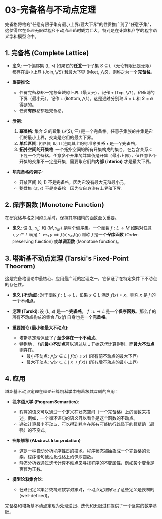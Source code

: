 # 03-完备格与不动点定理

完备格将格的"任意有限子集有最小上界/最大下界"的性质推广到了"任意子集"，这使得它在处理无限过程和不动点理论时威力巨大，特别是在计算机科学的程序语义学和模型论中。

## 1. 完备格 (Complete Lattice)

- **定义**:
    一个偏序集 $(L, \le)$ 如果它的**任意**一个子集 $S \subseteq L$（无论有限还是无限）都存在最小上界 (Join, $\bigvee S$) 和最大下界 (Meet, $\bigwedge S$)，则称之为一个**完备格**。

- **重要推论**:
  - 任何完备格都一定有全域的上界（最大元），记作 `⊤` (Top, $\bigvee L$)，和全域的下界（最小元），记作 `⊥` (Bottom, $\bigwedge L$)。这是通过分别取 $S=L$ 和 $S=\emptyset$ 得到的。
  - 任何**有限**格都是完备格。

- **示例**:
    1. **幂集格**: 集合 $S$ 的幂集 $(\mathcal{P}(S), \subseteq)$ 是一个完备格。任意子集族的并集是它们的最小上界，交集是它们的最大下界。
    2. **单位区间**: 闭区间 $[0, 1]$ 连同其上的标准序关系 `≤` 是一个完备格。
    3. **拓扑空间的开集格**: 一个拓扑空间的所有开集构成的集合，在包含关系 `⊆` 下是一个完备格。任意多个开集的并集仍是开集（最小上界），但任意多个开集的交集不一定是开集，需要取它们的**内部 (interior)** 才是最大下界。

- **非完备格的例子**:
  - 开放区间 $(0, 1)$ 不是完备格，因为它没有最大元和最小元。
  - 整数集 $(\mathbb{Z}, \le)$ 不是完备格，因为它自身没有上界和下界。

## 2. 保序函数 (Monotone Function)

在研究格与格之间的关系时，保持其序结构的函数至关重要。

- **定义**:
    设 $(L, \le_L)$ 和 $(M, \le_M)$ 是两个偏序集。一个函数 $f: L \to M$ 如果对任意 $x, y \in L$ 满足：
    $x \le_L y \implies f(x) \le_M f(y)$
    则称 $f$ 是一个**保序函数** (Order-preserving function) 或**单调函数** (Monotone function)。

## 3. 塔斯基不动点定理 (Tarski's Fixed-Point Theorem)

这是完备格理论中最核心、应用最广泛的定理之一，它保证了在特定条件下不动点的存在性。

- **定义 (不动点)**:
    对于函数 $f: L \to L$，如果 $x \in L$ 满足 $f(x) = x$，则称 $x$ 是 $f$ 的一个**不动点**。

- **定理 (Tarski)**:
    设 $(L, \le)$ 是一个**完备格**， $f: L \to L$ 是一个**保序函数**。那么 $f$ 的所有不动点构成的集合 $Fix(f)$ 自身也是一个**完备格**。

- **重要推论 (最小和最大不动点)**:
  - 塔斯基定理保证了 $f$ **至少存在一个不动点**。
  - 特别地， $f$ 的**最小不动点**可以通过从 `⊥` 开始迭代计算得到，而**最大不动点**则存在。
    - 最小不动点: $\bigwedge \{ x \in L \mid f(x) \le x \}$ (所有前不动点的最大下界)
    - 最大不动点: $\bigvee \{ x \in L \mid x \le f(x) \}$ (所有后不动点的最小上界)

## 4. 应用

塔斯基不动点定理在理论计算机科学中有着极其深刻的应用：

- **程序语义学 (Program Semantics)**:
  - 程序的语义可以通过一个定义在状态空间（一个完备格）上的函数来描述。例如，一个循环语句的语义可以看作是这个函数的不动点。
  - 通过计算最小不动点，可以得到程序在所有可能执行路径下的最精确（最强）的不变式。

- **抽象解释 (Abstract Interpretation)**:
  - 这是一种自动分析程序性质的技术。程序状态被抽象成一个完备格的元素，程序语句被抽象成格上的保序函数。
  - 静态分析器通过迭代计算不动点来寻找程序的不变属性，例如某个变量是否恒为正数。

- **模型论和集合论**:
  - 在递归定义集合或构建数学对象时，不动点定理保证了这些定义是良构的 (well-defined)。

完备格和塔斯基不动点定理为处理递归、迭代和无限过程提供了一个坚实的数学基础。
